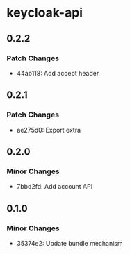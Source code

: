 # keycloak-api

## 0.2.2

### Patch Changes

- 44ab118: Add accept header

## 0.2.1

### Patch Changes

- ae275d0: Export extra

## 0.2.0

### Minor Changes

- 7bbd2fd: Add account API

## 0.1.0

### Minor Changes

- 35374e2: Update bundle mechanism
